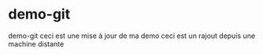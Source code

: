 # demo-git
demo-git
ceci est une mise à jour de ma demo
ceci est un rajout depuis une machine distante
